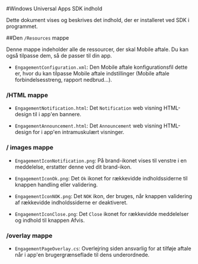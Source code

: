 <properties 
    pageTitle="Windows Universal Apps SDK indhold" 
    description="Få mere at vide om indholdet af Windows Universal Apps SDK til Azure Mobile aftale"                    
    services="mobile-engagement" 
    documentationCenter="mobile" 
    authors="piyushjo" 
    manager="dwrede" 
    editor="" />

<tags 
    ms.service="mobile-engagement" 
    ms.workload="mobile" 
    ms.tgt_pltfrm="mobile-windows-store" 
    ms.devlang="dotnet" 
    ms.topic="article" 
    ms.date="08/19/2016" 
    ms.author="piyushjo" />

#<a name="windows-universal-apps-sdk-content"></a>Windows Universal Apps SDK indhold

Dette dokument vises og beskrives det indhold, der er installeret ved SDK i programmet.

##<a name="the-resources-folder"></a>Den `/Resources` mappe

Denne mappe indeholder alle de ressourcer, der skal Mobile aftale. Du kan også tilpasse dem, så de passer til din app.

- `EngagementConfiguration.xml`: Den Mobile aftale konfigurationsfil dette er, hvor du kan tilpasse Mobile aftale indstillinger (Mobile aftale forbindelsesstreng, rapport nedbrud...).

### <a name="html-folder"></a>/HTML mappe

- `EngagementNotification.html`: Det `Notification` web visning HTML-design til i app'en bannere.

- `EngagementAnnouncement.html`: Det `Announcement` web visning HTML-design for i app'en intramuskulært visninger.

### <a name="images-folder"></a>/ images mappe

- `EngagementIconNotification.png`: På brand-ikonet vises til venstre i en meddelelse, erstatter denne ved dit brand-ikon.

- `EngagementIconOk.png`: Det `Ok` ikonet for rækkevidde indholdssiderne til knappen handling eller validering.

- `EngagementIconNOK.png`: Det `NOK` ikon, der bruges, når knappen validering af rækkevidde indholdssiderne er deaktiveret.
 
- `EngagementIconClose.png`: Det `Close` ikonet for rækkevidde meddelelser og indhold til knappen Afvis.

### <a name="overlay-folder"></a>/overlay mappe

- `EngagementPageOverlay.cs`: Overlejring siden ansvarlig for at tilføje aftale når i app'en brugergrænseflade til dens underordnede.
  
